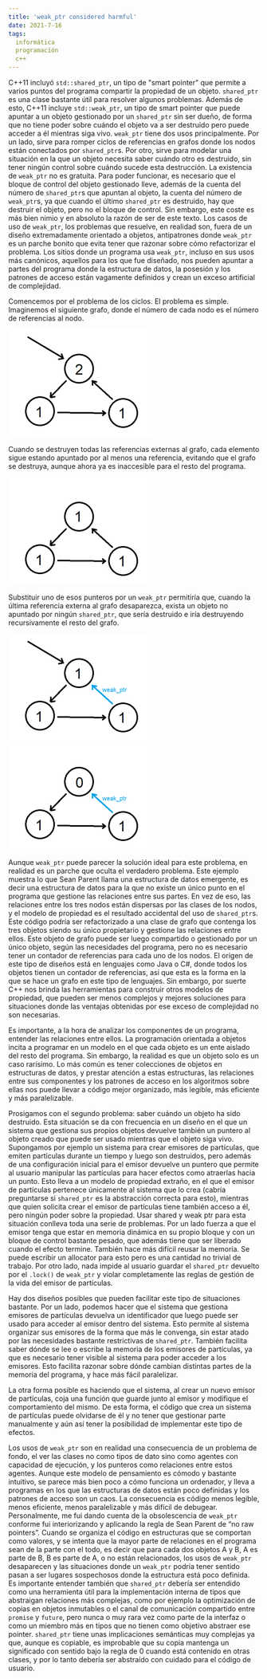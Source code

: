 ```yaml
---
title: 'weak_ptr considered harmful'
date: 2021-7-16
tags:
  informática
  programación
  c++
---
```

C++11 incluyó `std::shared_ptr`, un tipo de "smart pointer" que permite a varios puntos del programa compartir la propiedad de un objeto. `shared_ptr` es una clase bastante útil para resolver algunos problemas. Además de esto, C++11 incluye `std::weak_ptr`, un tipo de smart pointer que puede apuntar a un objeto gestionado por un `shared_ptr` sin ser dueño, de forma que no tiene poder sobre cuándo el objeto va a ser destruido pero puede acceder a él mientras siga vivo. `weak_ptr` tiene dos usos principalmente. Por un lado, sirve para romper ciclos de referencias en grafos donde los nodos están conectados por `shared_ptr`s. Por otro, sirve para modelar una situación en la que un objeto necesita saber cuándo otro es destruido, sin tener ningún control sobre cuándo sucede esta destrucción. La existencia de `weak_ptr` no es gratuita. Para poder funcionar, es necesario que el bloque de control del objeto gestionado lleve, además de la cuenta del número de `shared_ptr`s que apuntan al objeto, la cuenta del número de `weak_ptr`s, ya que cuando el último `shared_ptr` es destruido, hay que destruir el objeto, pero no el bloque de control. Sin embargo, este coste es más bien nimio y en absoluto la razón de ser de este texto. Los casos de uso de `weak_ptr`, los problemas que resuelve, en realidad son, fuera de un diseño extremadamente orientado a objetos, antipatrones donde `weak_ptr` es un parche bonito que evita tener que razonar sobre cómo refactorizar el problema. Los sitios donde un programa usa `weak_ptr`, incluso en sus usos más canónicos, aquellos para los que fue diseñado, nos pueden apuntar a partes del programa donde la estructura de datos, la posesión y los patrones de acceso están vagamente definidos y crean un exceso artificial de complejidad.

Comencemos por el problema de los ciclos. El problema es simple. Imaginemos el siguiente grafo, donde el número de cada nodo es el número de referencias al nodo.

![Grafo con leak potencial](/images/weak_ptr_1.png)

Cuando se destruyen todas las referencias externas al grafo, cada elemento sigue estando apuntado por al menos una referencia, evitando que el grafo se destruya, aunque ahora ya es inaccesible para el resto del programa.

![Grafo con leak](/images/weak_ptr_2.png)

Substituir uno de esos punteros por un `weak_ptr` permitiría que, cuando la última referencia externa al grafo desaparezca, exista un objeto no apuntado por ningún `shared_ptr`, que sería destruido e iría destruyendo recursivamente el resto del grafo.

![Grafo con weak_ptr](/images/weak_ptr_3.png)
![Grafo con weak_ptr destruido](/images/weak_ptr_4.png)

Aunque `weak_ptr` puede parecer la solución ideal para este problema, en realidad es un parche que oculta el verdadero problema. Este ejemplo muestra lo que Sean Parent llama una estructura de datos emergente, es decir una estructura de datos para la que no existe un único punto en el programa que gestione las relaciones entre sus partes. En vez de eso, las relaciones entre los tres nodos están dispersas por las clases de los nodos, y el modelo de propiedad es el resultado accidental del uso de `shared_ptr`s. Este código podría ser refactorizado a una clase de grafo que contenga los tres objetos siendo su único propietario y gestione las relaciones entre ellos. Este objeto de grafo puede ser luego compartido o gestionado por un único objeto, según las necesidades del programa, pero no es necesario tener un contador de referencias para cada uno de los nodos. El origen de este tipo de diseños está en lenguajes como Java o C#, donde todos los objetos tienen un contador de referencias, así que esta es la forma en la que se hace un grafo en este tipo de lenguajes. Sin embargo, por suerte C++ nos brinda las herramientas para construir otros modelos de propiedad, que pueden ser menos complejos y mejores soluciones para situaciones donde las ventajas obtenidas por ese exceso de complejidad no son necesarias.

Es importante, a la hora de analizar los componentes de un programa, entender las relaciones entre ellos. La programación orientada a objetos incita a programar en un modelo en el que cada objeto es un ente aislado del resto del programa. Sin embargo, la realidad es que un objeto solo es un caso rarísimo. Lo más común es tener colecciones de objetos en estructuras de datos, y prestar atención a estas estructuras, las relaciones entre sus componentes y los patrones de acceso en los algoritmos sobre ellas nos puede llevar a código mejor organizado, más legible, más eficiente y más paralelizable.

Prosigamos con el segundo problema: saber cuándo un objeto ha sido destruido. Esta situación se da con frecuencia en un diseño en el que un sistema que gestiona sus propios objetos devuelve también un puntero al objeto creado que puede ser usado mientras que el objeto siga vivo. Supongamos por ejemplo un sistema para crear emisores de partículas, que emiten partículas durante un tiempo y luego son destruidos, pero además de una configuración inicial para el emisor devuelve un puntero que permite al usuario manipular las partículas para hacer efectos como atraerlas hacia un punto. Esto lleva a un modelo de propiedad extraño, en el que el emisor de partículas pertenece únicamente al sistema que lo crea (cabría preguntarse si `shared_ptr` es la abstracción correcta para esto), mientras que quien solicita crear el emisor de partículas tiene también acceso a él, pero ningún poder sobre la propiedad. Usar shared y weak ptr para esta situación conlleva toda una serie de problemas. Por un lado fuerza a que el emisor tenga que estar en memoria dinámica en su propio bloque y con un bloque de control bastante pesado, que además tiene que ser liberado cuando el efecto termine. También hace más difícil reusar la memoria. Se puede escribir un allocator para esto pero es una cantidad no trivial de trabajo. Por otro lado, nada impide al usuario guardar el `shared_ptr` devuelto por el `.lock()` de `weak_ptr` y violar completamente las reglas de gestión de la vida del emisor de partículas.

Hay dos diseños posibles que pueden facilitar este tipo de situaciones bastante. Por un lado, podemos hacer que el sistema que gestiona emisores de partículas devuelva un identificador que luego puede ser usado para acceder al emisor dentro del sistema. Esto permite al sistema organizar sus emisores de la forma que más le convenga, sin estar atado por las necesidades bastante restrictivas de `shared_ptr`. También facilita saber dónde se lee o escribe la memoria de los emisores de partículas, ya que es necesario tener visible al sistema para poder acceder a los emisores. Esto facilita razonar sobre dónde cambian distintas partes de la memoria del programa, y hace más fácil paralelizar.

La otra forma posible es haciendo que el sistema, al crear un nuevo emisor de partículas, coja una función que guarde junto al emisor y modifique el comportamiento del mismo. De esta forma, el código que crea un sistema de partículas puede olvidarse de él y no tener que gestionar parte manualmente y aún así tener la posibilidad de implementar este tipo de efectos.

Los usos de `weak_ptr` son en realidad una consecuencia de un problema de fondo, el ver las clases no como tipos de dato sino como agentes con capacidad de ejecución, y los punteros como relaciones entre estos agentes. Aunque este modelo de pensamiento es cómodo y bastante intuitivo, se parece más bien poco a cómo funciona un ordenador, y lleva a programas en los que las estructuras de datos están poco definidas y los patrones de acceso son un caos. La consecuencia es código menos legible, menos eficiente, menos paralelizable y más difícil de debugear. Personalmente, me fui dando cuenta de la obsolescencia de `weak_ptr` conforme fui interiorizando y aplicando la regla de Sean Parent de “no raw pointers”. Cuando se organiza el código en estructuras que se comportan como valores, y se intenta que la mayor parte de relaciones en el programa sean de la parte con el todo, es decir que para cada dos objetos A y B, A es parte de B, B es parte de A, o no están relacionados, los usos de `weak_ptr` desaparecen y las situaciones donde un `weak_ptr` podría tener sentido pasan a ser lugares sospechosos donde la estructura está poco definida. Es importante entender también que `shared_ptr` debería ser entendido como una herramienta útil para la implementación interna de tipos que abstraigan relaciones más complejas, como por ejemplo la optimización de copias en objetos inmutables o el canal de comunicación compartido entre `promise` y `future`, pero nunca o muy rara vez como parte de la interfaz o como un miembro más en tipos que no tienen como objetivo abstraer ese pointer. `shared_ptr` tiene unas implicaciones semánticas muy complejas ya que, aunque es copiable, es improbable que su copia mantenga un significado con sentido bajo la regla de 0 cuando está contenido en otras clases, y por lo tanto debería ser abstraído con cuidado para el código de usuario.
